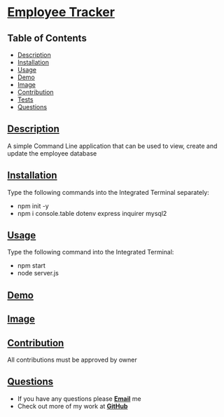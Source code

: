 # [Employee Tracker](https://github.com/wwstrothe/employee-tracker)

  

  ## Table of Contents
  
  * [Description](#description)
  * [Installation](#installation)
  * [Usage](#usage)
  * [Demo](#demo)
  * [Image](#image)
  * [Contribution](#contribution)
  * [Tests](#tests)
  * [Questions](#questions)
  
  
  ## [Description](#table-of-contents)

  A simple Command Line application that can be used to view, create and update the employee database
  
  
  ## [Installation](#table-of-contents)
  
  Type the following commands into the Integrated Terminal separately:
  - npm init -y 
  - npm i console.table dotenv express inquirer mysql2
  
  ## [Usage](#table-of-contents)
  
  Type the following command into the Integrated Terminal:
  - npm start
  - node server.js 
  
  ## [Demo](#table-of-contents)

  ## [Image](#table-of-contents)
  
  ## [Contribution](#table-of-contents)

  All contributions must be approved by owner
  
  ## [Questions](#table-of-contents)
  
  * If you have any questions please [**Email**](mailto:williamstrothe@gmail.com) me
  * Check out more of my work at [**GitHub**](https://www.github.com/wwstrothe)
  
